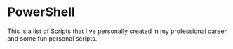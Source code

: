 # PowerShell
This is a list of Scripts that I've personally created in my professional career and some fun personal scripts.
